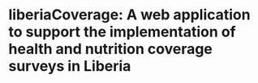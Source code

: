 # liberiaCoverage: A web application to support the implementation of health and nutrition coverage surveys in Liberia

